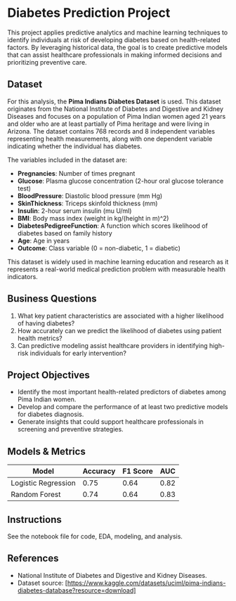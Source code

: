 # Diabetes Prediction Project

This project applies predictive analytics and machine learning techniques to identify individuals at risk of developing diabetes based on health-related factors. By leveraging historical data, the goal is to create predictive models that can assist healthcare professionals in making informed decisions and prioritizing preventive care.

## Dataset

For this analysis, the **Pima Indians Diabetes Dataset** is used. This dataset originates from the National Institute of Diabetes and Digestive and Kidney Diseases and focuses on a population of Pima Indian women aged 21 years and older who are at least partially of Pima heritage and were living in Arizona. The dataset contains 768 records and 8 independent variables representing health measurements, along with one dependent variable indicating whether the individual has diabetes.

The variables included in the dataset are:

- **Pregnancies**: Number of times pregnant
- **Glucose**: Plasma glucose concentration (2-hour oral glucose tolerance test)
- **BloodPressure**: Diastolic blood pressure (mm Hg)
- **SkinThickness**: Triceps skinfold thickness (mm)
- **Insulin**: 2-hour serum insulin (mu U/ml)
- **BMI**: Body mass index (weight in kg/(height in m)^2)
- **DiabetesPedigreeFunction**: A function which scores likelihood of diabetes based on family history
- **Age**: Age in years
- **Outcome**: Class variable (0 = non-diabetic, 1 = diabetic)

This dataset is widely used in machine learning education and research as it represents a real-world medical prediction problem with measurable health indicators.

## Business Questions

1. What key patient characteristics are associated with a higher likelihood of having diabetes?
2. How accurately can we predict the likelihood of diabetes using patient health metrics?
3. Can predictive modeling assist healthcare providers in identifying high-risk individuals for early intervention?

## Project Objectives

- Identify the most important health-related predictors of diabetes among Pima Indian women.
- Develop and compare the performance of at least two predictive models for diabetes diagnosis.
- Generate insights that could support healthcare professionals in screening and preventive strategies.

## Models & Metrics

| Model               | Accuracy | F1 Score | AUC  |
|--------------------|----------|----------|------|
| Logistic Regression | 0.75     | 0.64     | 0.82 |
| Random Forest       | 0.74     | 0.64     | 0.83 |

## Instructions

See the notebook file for code, EDA, modeling, and analysis.

## References

- National Institute of Diabetes and Digestive and Kidney Diseases.  
- Dataset source: [https://www.kaggle.com/datasets/uciml/pima-indians-diabetes-database?resource=download]
